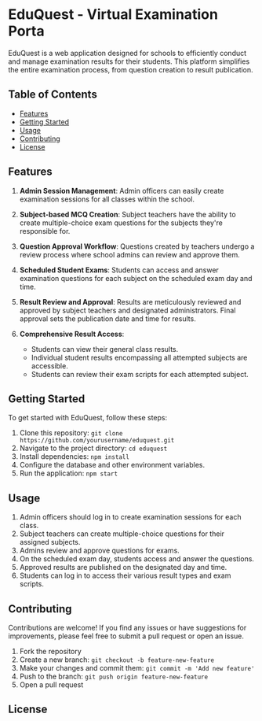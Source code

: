 # EduQuest - Virtual Examination Porta

EduQuest is a web application designed for schools to efficiently conduct and manage examination results for their students. This platform simplifies the entire examination process, from question creation to result publication.

## Table of Contents
- [Features](#features)
- [Getting Started](#getting-started)
- [Usage](#usage)
- [Contributing](#contributing)
- [License](#license)

## Features

1. **Admin Session Management**: Admin officers can easily create examination sessions for all classes within the school.

2. **Subject-based MCQ Creation**: Subject teachers have the ability to create multiple-choice exam questions for the subjects they're responsible for.

3. **Question Approval Workflow**: Questions created by teachers undergo a review process where school admins can review and approve them.

4. **Scheduled Student Exams**: Students can access and answer examination questions for each subject on the scheduled exam day and time.

5. **Result Review and Approval**: Results are meticulously reviewed and approved by subject teachers and designated administrators. Final approval sets the publication date and time for results.

6. **Comprehensive Result Access**:
   - Students can view their general class results.
   - Individual student results encompassing all attempted subjects are accessible.
   - Students can review their exam scripts for each attempted subject.

## Getting Started

To get started with EduQuest, follow these steps:

1. Clone this repository: `git clone https://github.com/yourusername/eduquest.git`
2. Navigate to the project directory: `cd eduquest`
3. Install dependencies: `npm install`
4. Configure the database and other environment variables.
5. Run the application: `npm start`

## Usage

1. Admin officers should log in to create examination sessions for each class.
2. Subject teachers can create multiple-choice questions for their assigned subjects.
3. Admins review and approve questions for exams.
4. On the scheduled exam day, students access and answer the questions.
5. Approved results are published on the designated day and time.
6. Students can log in to access their various result types and exam scripts.

## Contributing

Contributions are welcome! If you find any issues or have suggestions for improvements, please feel free to submit a pull request or open an issue.

1. Fork the repository
2. Create a new branch: `git checkout -b feature-new-feature`
3. Make your changes and commit them: `git commit -m 'Add new feature'`
4. Push to the branch: `git push origin feature-new-feature`
5. Open a pull request

## License
